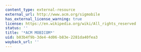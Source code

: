 ```yaml
---
content_type: external-resource
external_url: http://www.acm.org/sigmobile
has_external_license_warning: true
license: https://en.wikipedia.org/wiki/All_rights_reserved
status: ''
title: '*ACM MOBICOM*'
uid: b03b4f9b-3de4-4d06-b83e-2281da40fea3
wayback_url: ''
---
```

